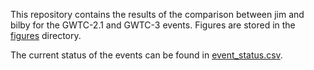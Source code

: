 This repository contains the results of the comparison between jim and bilby for the GWTC-2.1 and GWTC-3 events.
Figures are stored in the [figures](figures) directory.

The current status of the events can be found in [event_status.csv](event_status.csv).
